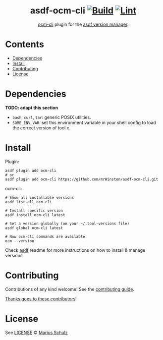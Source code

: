 <div align="center">

# asdf-ocm-cli [![Build](https://github.com/mrWinston/asdf-ocm-cli/actions/workflows/build.yml/badge.svg)](https://github.com/mrWinston/asdf-ocm-cli/actions/workflows/build.yml) [![Lint](https://github.com/mrWinston/asdf-ocm-cli/actions/workflows/lint.yml/badge.svg)](https://github.com/mrWinston/asdf-ocm-cli/actions/workflows/lint.yml)

[ocm-cli](https://github.com/openshift-online/ocm-cli) plugin for the [asdf version manager](https://asdf-vm.com).

</div>

# Contents

- [Dependencies](#dependencies)
- [Install](#install)
- [Contributing](#contributing)
- [License](#license)

# Dependencies

**TODO: adapt this section**

- `bash`, `curl`, `tar`: generic POSIX utilities.
- `SOME_ENV_VAR`: set this environment variable in your shell config to load the correct version of tool x.

# Install

Plugin:

```shell
asdf plugin add ocm-cli
# or
asdf plugin add ocm-cli https://github.com/mrWinston/asdf-ocm-cli.git
```

ocm-cli:

```shell
# Show all installable versions
asdf list-all ocm-cli

# Install specific version
asdf install ocm-cli latest

# Set a version globally (on your ~/.tool-versions file)
asdf global ocm-cli latest

# Now ocm-cli commands are available
ocm --version
```

Check [asdf](https://github.com/asdf-vm/asdf) readme for more instructions on how to
install & manage versions.

# Contributing

Contributions of any kind welcome! See the [contributing guide](contributing.md).

[Thanks goes to these contributors](https://github.com/mrWinston/asdf-ocm-cli/graphs/contributors)!

# License

See [LICENSE](LICENSE) © [Marius Schulz](https://github.com/mrWinston/)
